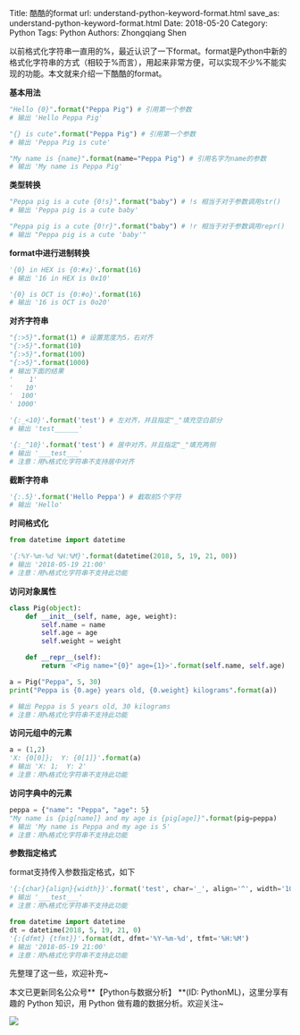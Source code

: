 Title: 酷酷的format
url: understand-python-keyword-format.html
save_as: understand-python-keyword-format.html
Date: 2018-05-20
Category: Python
Tags: Python
Authors: Zhongqiang Shen

以前格式化字符串一直用的%，最近认识了一下format。format是Python中新的格式化字符串的方式（相较于%而言），用起来非常方便，可以实现不少%不能实现的功能。本文就来介绍一下酷酷的format。




**基本用法**

```python
"Hello {0}".format("Peppa Pig") # 引用第一个参数
# 输出 'Hello Peppa Pig'

"{} is cute".format("Peppa Pig") # 引用第一个参数
# 输出 'Peppa Pig is cute'

"My name is {name}".format(name="Peppa Pig") # 引用名字为name的参数
# 输出 'My name is Peppa Pig'

```




**类型转换**

```python
"Peppa pig is a cute {0!s}".format("baby") # !s 相当于对于参数调用str()
# 输出 'Peppa pig is a cute baby'

"Peppa pig is a cute {0!r}".format("baby") # !r 相当于对于参数调用repr()
# 输出 "Peppa pig is a cute 'baby'"

```




**format中进行进制转换**

```python
'{0} in HEX is {0:#x}'.format(16)
# 输出 '16 in HEX is 0x10'

'{0} is OCT is {0:#o}'.format(16)
# 输出 '16 is OCT is 0o20'

```




**对齐字符串**

```python
"{:>5}".format(1) # 设置宽度为5，右对齐
"{:>5}".format(10)
"{:>5}".format(100)
"{:>5}".format(1000)
# 输出下面的结果
'    1'
'   10'
'  100'
' 1000'

'{:_<10}'.format('test') # 左对齐，并且指定"_"填充空白部分
# 输出 'test______'

'{:_^10}'.format('test') # 居中对齐，并且指定"_"填充两侧
# 输出 '___test___'
# 注意：用%格式化字符串不支持居中对齐

```




**截断字符串**

```python
'{:.5}'.format('Hello Peppa') # 截取前5个字符
# 输出 'Hello'

```




**时间格式化**

```python
from datetime import datetime

'{:%Y-%m-%d %H:%M}'.format(datetime(2018, 5, 19, 21, 00))
# 输出 '2018-05-19 21:00'
# 注意：用%格式化字符串不支持此功能

```




**访问对象属性**

```python
class Pig(object):
    def __init__(self, name, age, weight):
        self.name = name
        self.age = age
        self.weight = weight

    def __repr__(self):
        return '<Pig name="{0}" age={1}>'.format(self.name, self.age)

a = Pig("Peppa", 5, 30)
print("Peppa is {0.age} years old, {0.weight} kilograms".format(a))

# 输出 Peppa is 5 years old, 30 kilograms
# 注意：用%格式化字符串不支持此功能

```




**访问元组中的元素**

```python
a = (1,2)
'X: {0[0]};  Y: {0[1]}'.format(a)
# 输出 'X: 1;  Y: 2'
# 注意：用%格式化字符串不支持此功能

```




**访问字典中的元素**

```python
peppa = {"name": "Peppa", "age": 5}
"My name is {pig[name]} and my age is {pig[age]}".format(pig=peppa)
# 输出 'My name is Peppa and my age is 5'
# 注意：用%格式化字符串不支持此功能

```




**参数指定格式**

format支持传入参数指定格式，如下

```python
'{:{char}{align}{width}}'.format('test', char='_', align='^', width='10')
# 输出 '___test___'
# 注意：用%格式化字符串不支持此功能

from datetime import datetime
dt = datetime(2018, 5, 19, 21, 0)
'{:{dfmt} {tfmt}}'.format(dt, dfmt='%Y-%m-%d', tfmt='%H:%M')
# 输出 '2018-05-19 21:00'
# 注意：用%格式化字符串不支持此功能

```




先整理了这一些，欢迎补充~




本文已更新同名公众号**【Python与数据分析】 **(ID: PythonML)，这里分享有趣的 Python 知识，用 Python 做有趣的数据分析。欢迎关注~

![]({static}/images/v2-c6367761654e55126b5bca1a6a69a755_r.jpg)



